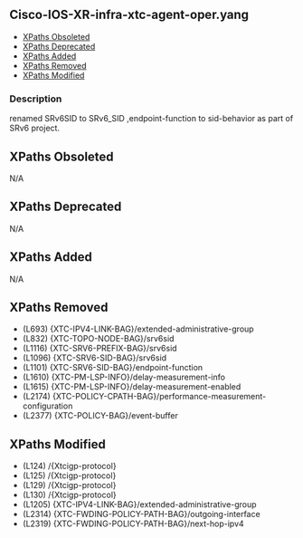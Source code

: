 ## Cisco-IOS-XR-infra-xtc-agent-oper.yang

- [XPaths Obsoleted](#xpaths-obsoleted)
- [XPaths Deprecated](#xpaths-deprecated)
- [XPaths Added](#xpaths-added)
- [XPaths Removed](#xpaths-removed)
- [XPaths Modified](#xpaths-modified)

### Description

renamed SRv6SID to SRv6_SID ,endpoint-function to sid-behavior as part of SRv6 project.

## XPaths Obsoleted

N/A

## XPaths Deprecated

N/A

## XPaths Added

N/A

## XPaths Removed

- (L693)	{XTC-IPV4-LINK-BAG}/extended-administrative-group
- (L832)	{XTC-TOPO-NODE-BAG}/srv6sid
- (L1116)	{XTC-SRV6-PREFIX-BAG}/srv6sid
- (L1096)	{XTC-SRV6-SID-BAG}/srv6sid
- (L1101)	{XTC-SRV6-SID-BAG}/endpoint-function
- (L1610)	{XTC-PM-LSP-INFO}/delay-measurement-info
- (L1615)	{XTC-PM-LSP-INFO}/delay-measurement-enabled
- (L2174)	{XTC-POLICY-CPATH-BAG}/performance-measurement-configuration
- (L2377)	{XTC-POLICY-BAG}/event-buffer

## XPaths Modified

- (L124)	/{Xtcigp-protocol}
- (L125)	/{Xtcigp-protocol}
- (L129)	/{Xtcigp-protocol}
- (L130)	/{Xtcigp-protocol}
- (L1205)	{XTC-IPV4-LINK-BAG}/extended-administrative-group
- (L2314)	{XTC-FWDING-POLICY-PATH-BAG}/outgoing-interface
- (L2319)	{XTC-FWDING-POLICY-PATH-BAG}/next-hop-ipv4

